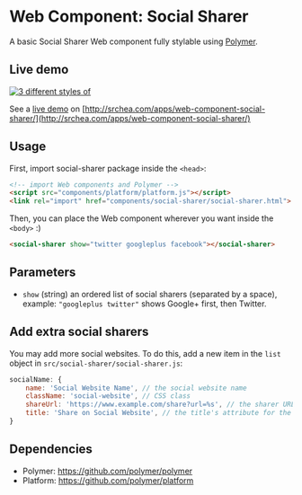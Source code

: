 Web Component: Social Sharer
============================

A basic Social Sharer Web component fully stylable using [Polymer](https://www.polymer-project.org/).

Live demo
---------

[![3 different styles of <social-sharer>](http://i.imgur.com/lAqhBr1.png)](http://srchea.com/apps/web-component-social-sharer/)

See a [live demo](http://srchea.com/apps/web-component-social-sharer/) on [http://srchea.com/apps/web-component-social-sharer/](http://srchea.com/apps/web-component-social-sharer/)

Usage
-----

First, import social-sharer package inside the `<head>`:

```html
<!-- import Web components and Polymer -->
<script src="components/platform/platform.js"></script>
<link rel="import" href="components/social-sharer/social-sharer.html">
```

Then, you can place the Web component wherever you want inside the `<body>` :)

```html
<social-sharer show="twitter googleplus facebook"></social-sharer>
```

Parameters
----------

 * `show` (string) an ordered list of social sharers (separated by a space), example: `"googleplus twitter"` shows Google+ first, then Twitter.

Add extra social sharers
------------------------

You may add more social websites. To do this, add a new item in the `list` object in `src/social-sharer/social-sharer.js`:

```javascript
socialName: {
	name: 'Social Website Name', // the social website name
	className: 'social-website', // CSS class
	shareUrl: 'https://www.example.com/share?url=%s', // the sharer URL
	title: 'Share on Social Website', // the title's attribute for the link
}
```

Dependencies
------------

 * Polymer: https://github.com/polymer/polymer
 * Platform: https://github.com/polymer/platform
